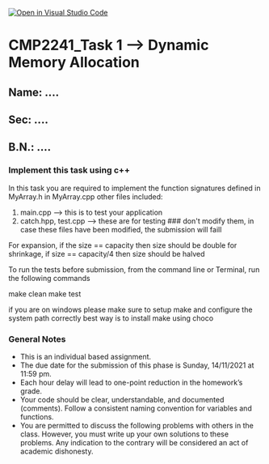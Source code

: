 [![Open in Visual Studio Code](https://classroom.github.com/assets/open-in-vscode-f059dc9a6f8d3a56e377f745f24479a46679e63a5d9fe6f495e02850cd0d8118.svg)](https://classroom.github.com/online_ide?assignment_repo_id=6256059&assignment_repo_type=AssignmentRepo)
# CMP2241_Task 1 --> Dynamic Memory Allocation

## Name: ....
## Sec: ....
## B.N.: ....


### Implement this task using c++
In this task you are required to implement the function signatures defined in MyArray.h in MyArray.cpp
other files included:
1. main.cpp --> this is to test your application
2. catch.hpp, test.cpp --> these are for testing ### don't modify them, in case these files have been modified, the submission will faill

For expansion, if the size == capacity then size should be double
for shrinkage, if size == capacity/4 then size should be halved

To run the tests before submission, from the command line or Terminal, run the following commands

make clean
make test

if you are on windows please make sure to setup make and configure the system path correctly
best way is to install make using choco


### General Notes
- This is an individual based assignment.
- The due date for the submission of this phase is Sunday, 14/11/2021 at 11:59 pm.
- Each hour delay will lead to one-point reduction in the homework’s grade.
- Your code should be clear, understandable, and documented (comments). Follow a consistent naming convention for variables and functions.
- You are permitted to discuss the following problems with others in the class. However, you must write up your own solutions to these problems. Any indication to the contrary will be considered an act of academic dishonesty. 
